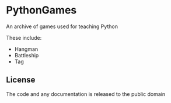 # PythonGames

An archive of games used for teaching Python

These include:
* Hangman
* Battleship
* Tag

## License
The code and any documentation is released to the public domain